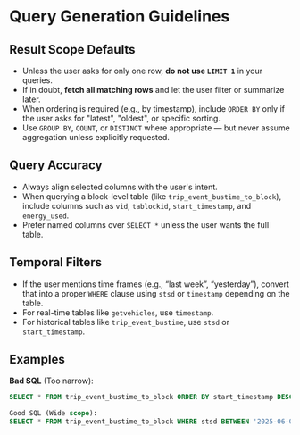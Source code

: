 # Query Generation Guidelines

## Result Scope Defaults
- Unless the user asks for only one row, **do not use `LIMIT 1`** in your queries.
- If in doubt, **fetch all matching rows** and let the user filter or summarize later.
- When ordering is required (e.g., by timestamp), include `ORDER BY` only if the user asks for "latest", "oldest", or specific sorting.
- Use `GROUP BY`, `COUNT`, or `DISTINCT` where appropriate — but never assume aggregation unless explicitly requested.

## Query Accuracy

- Always align selected columns with the user's intent.
- When querying a block-level table (like `trip_event_bustime_to_block`), include columns such as `vid`, `tablockid`, `start_timestamp`, and `energy_used`.
- Prefer named columns over `SELECT *` unless the user wants the full table.

## Temporal Filters

- If the user mentions time frames (e.g., “last week”, “yesterday”), convert that into a proper `WHERE` clause using `stsd` or `timestamp` depending on the table.
- For real-time tables like `getvehicles`, use `timestamp`.
- For historical tables like `trip_event_bustime`, use `stsd` or `start_timestamp`.

## Examples

**Bad SQL** (Too narrow):

```sql
SELECT * FROM trip_event_bustime_to_block ORDER BY start_timestamp DESC LIMIT 1;

Good SQL (Wide scope):
SELECT * FROM trip_event_bustime_to_block WHERE stsd BETWEEN '2025-06-01' AND '2025-06-08';


